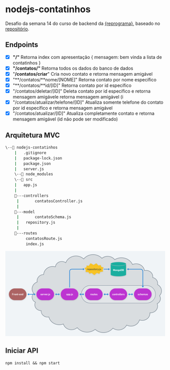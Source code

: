 # nodejs-contatinhos

Desafio da semana 14 do curso de backend da [{reprograma}](https://github.com/reprograma), baseado no [repositório](https://github.com/reprograma/on6-xp-s14-projeto-3).

## Endpoints

- [x]  **"/"** Retorna index com apresentação
{
   mensagem: bem vinda a lista de contatinhos
}
- [x]  **"/contatos/"** Retorna todos os dados do banco de dados
- [x]  "**/contatos/criar**" Cria novo contato e retorna mensagem amigável
- [x]  "**/contatos/**nome/[NOME]" Retorna contato por nome específico
- [x]  "**/contatos/**id/[ID]" Retorna contato por id específico
- [x]  "/contatos/deletar/[ID]" Deleta contato por id específico e retorna mensagem amigávele retorna mensagem amigável (i
- [x]  "/contatos/atualizar/telefone/[ID]" Atualiza somente telefone do contato por id específico e retorna mensagem amigável
- [x]  "/contatos/atualizar/[ID]" Atualiza completamente contato e retorna mensagem amigável (id não pode ser modificado)

## Arquitetura MVC

```bash
\--📂 nodejs-contatinhos
    |   .gitignore
    |   package-lock.json
    |   package.json
    |   server.js
    \--📂 node_modules
    \--📂 src
	|   app.js
	|
	📂---controllers
	 |       contatosController.js
	 |
	📂---model
	 |       contatoSchema.js
	 |	 repository.js
	 |
	📂---routes
		 contatosRoute.js
		 index.js
```

![Arquitetura](./img/api.png)

## Iniciar API

`npm install && npm start`
